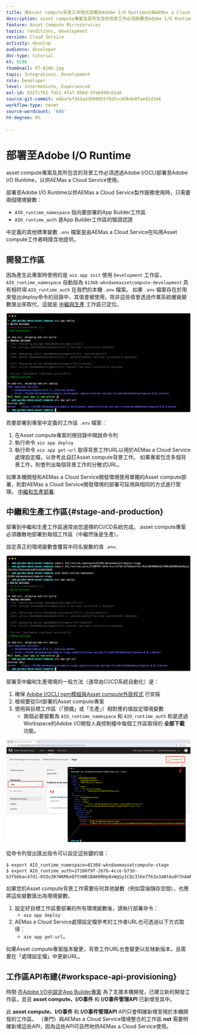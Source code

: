 ```yaml
---
title: 將Asset compute背景工作程式部署到Adobe I/O Runtime以與AEMas a Cloud Service搭配使用
description: asset compute專案及其所包含的背景工作必須部署至Adobe I/O Runtime，才可供AEMas a Cloud Service使用。
feature: Asset Compute Microservices
topics: renditions, development
version: Cloud Service
activity: develop
audience: developer
doc-type: tutorial
kt: 6286
thumbnail: KT-6286.jpg
topic: Integrations, Development
role: Developer
level: Intermediate, Experienced
exl-id: 0327cf61-fd51-4fa7-856d-3febd49c01a0
source-git-commit: eb6a7ef343a43000855f8d5cc69bde0fae81d3e6
workflow-type: tm+mt
source-wordcount: '645'
ht-degree: 0%

---
```


# 部署至Adobe I/O Runtime

asset compute專案及其所包含的背景工作必須透過Adobe I/OCLI部署至Adobe I/O Runtime，以供AEMas a Cloud Service使用。

部署至Adobe I/O Runtime以供AEMas a Cloud Service製作服務使用時，只需要兩個環境變數：

+ `AIO_runtime_namespace` 指向要部署的App Builder工作區
+ `AIO_runtime_auth` 是App Builder工作區的驗證認證

中定義的其他標準變數 `.env` 檔案是由AEMas a Cloud Service在叫用Asset compute工作者時隱含地提供。

## 開發工作區

因為產生此專案時使用的是 `aio app init` 使用 `Development` 工作區， `AIO_runtime_namespace` 自動設為 `81368-wkndaemassetcompute-development` 具有相符項 `AIO_runtime_auth` 在我們的本機 `.env` 檔案。  如果 `.env` 檔案存在於用來發出deploy命令的目錄中，其值會被使用，除非這些值會透過作業系統層級變數匯出來取代，這就是 [中繼與生產](#stage-and-production) 工作區已定位。

![使用.env變數部署aio應用程式](./assets/runtime/development__aio.png)

若要部署到專案中定義的工作區 `.env` 檔案：

1. 在Asset compute專案的根目錄中開啟命令列
1. 執行命令 `aio app deploy`
1. 執行命令 `aio app get-url` 取得背景工作URL以用於AEMas a Cloud Service處理設定檔，以參考此自訂Asset compute背景工作。 如果專案包含多個背景工作，則會列出每個背景工作的分散式URL。

如果本機開發和AEMas a Cloud Service開發環境使用單獨的Asset compute部署，則對AEMas a Cloud Service開發環境的部署可採用與相同的方式進行管理。 [中繼和生產部署](#stage-and-production).

## 中繼和生產工作區{#stage-and-production}

部署到中繼和生產工作區通常由您選擇的CI/CD系統完成。 asset compute專案必須離散地部署到每個工作區（中繼然後是生產）。

設定真正的環境變數會覆寫中同名變數的值 `.env`.

![使用匯出變數部署aio應用程式](./assets/runtime/stage__export-and-aio.png)

部署至中繼和生產環境的一般方法（通常由CI/CD系統自動化）是：

1. 確保 [Adobe I/OCLI npm模組與Asset compute外掛程式](../set-up/development-environment.md#aio) 已安裝
1. 檢視要從Git部署的Asset compute專案
1. 使用與目標工作區（「預備」或「生產」）相對應的值設定環境變數
   + 兩個必要變數為 `AIO_runtime_namespace` 和 `AIO_runtime_auth` 和是透過Workspace的Adobe I/O開發人員控制檯中每個工作區取得的 __全部下載__ 功能。

![Adobe Developer主控台 — AIO執行階段名稱空間和驗證](./assets/runtime/stage-auth-namespace.png)

從命令列發出匯出指令可以設定這些鍵的值：

```
$ export AIO_runtime_namespace=81368-wkndaemassetcompute-stage
$ export AIO_runtime_auth=27100f9f-2676-4cce-b73d-b3fb6bac47d1:0tDu307W6MboQf5VWB1BAK0RHp8xWqSy1CQc3lKe7f63o3aNtAu0Y3nAmN56502W
```

如果您的Asset compute背景工作需要任何其他變數（例如雲端儲存空間），也應將這些變數匯出為環境變數。

1. 設定好目標工作區要部署的所有環境變數後，請執行部署命令：
   + `aio app deploy`
1. AEMas a Cloud Service處理設定檔參考的工作者URL也可透過以下方式取得：
   + `aio app get-url`。

如果Asset compute專案版本變更，背景工作URL也會變更以反映新版本，且需要在「處理設定檔」中更新URL。

## 工作區API布建{#workspace-api-provisioning}

時間 [在Adobe I/O中設定App Builder專案](../set-up/app-builder.md) 為了支援本機開發，已建立新的開發工作區，並且 __asset compute、I/O事件__ 和 __I/O事件管理API__ 已新增至其中。

此 __asset compute、I/O事件__ 和 __I/O事件管理API__ API只會明確新增至用於本機開發的工作區。 （專門）與AEMas a Cloud Service環境整合的工作區 __not__ 需要明確新增這些API，因為這些API可自然地供AEMas a Cloud Service使用。
